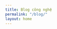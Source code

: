 ```yaml
---
title: Blog công nghệ
permalink: "/blog/"
layout: home
---
```

<style>
body {
        background-image: url("https://cdn.pixabay.com/photo/2016/10/11/21/43/geometric-1732847_960_720.jpg");
 
</style>

